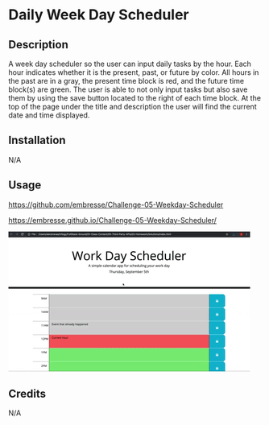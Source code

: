 # Daily Week Day Scheduler 

## Description

A week day scheduler so the user can input daily tasks by the hour. Each hour indicates whether it is the present, past, or future by color. All hours in the past are in a gray, the present time block is red, and the future time block(s) are green. The user is able to not only input tasks but also save them by using the save button located to the right of each time block. At the top of the page under the title and description the user will find the current date and time displayed. 

## Installation

N/A

## Usage

https://github.com/embresse/Challenge-05-Weekday-Scheduler

https://embresse.github.io/Challenge-05-Weekday-Scheduler/


![screenshot.](./Assets/05-third-party-apis-homework-demo.gif)

## Credits

N/A